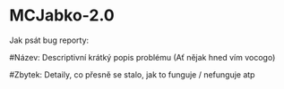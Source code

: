 # MCJabko-2.0

Jak psát bug reporty:

#Název: Descriptivní krátký popis problému (Ať nějak hned vím vocogo)

#Zbytek: Detaily, co přesně se stalo, jak to funguje / nefunguje atp
